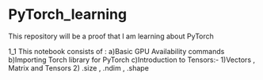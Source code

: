 # PyTorch_learning
This repository will be a proof that I am learning about PyTorch

1_1 This notebook consists of :
a)Basic GPU Availability commands
b)Importing Torch library for PyTorch
c)Introduction to Tensors:-
  1)Vectors , Matrix and Tensors
  2) .size , .ndim , .shape
